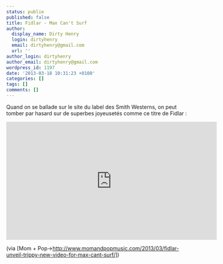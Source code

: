 ```yaml
---
status: publie
published: false
title: Fidlar - Max Can't Surf
author:
  display_name: Dirty Henry
  login: dirtyhenry
  email: dirtyhenry@gmail.com
  url: ''
author_login: dirtyhenry
author_email: dirtyhenry@gmail.com
wordpress_id: 1197
date: '2013-03-18 10:31:23 +0100'
categories: []
tags: []
comments: []
---
```

Quand on se ballade sur le site du label des Smith Westerns, on peut tomber par hasard sur de superbes joyeusetés comme ce titre de Fidlar :

<iframe width="560" height="315" src="http://www.youtube.com/embed/PXQ3_BWCe3w" frameborder="0" allowfullscreen></iframe>

(via [Mom + Pop->http://www.momandpopmusic.com/2013/03/fidlar-unveil-trippy-new-video-for-max-cant-surf/])
